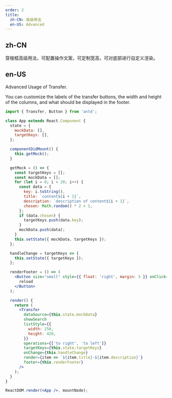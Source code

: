 ```yaml
---
order: 2
title:
  zh-CN: 高级用法
  en-US: Advanced
---
```


## zh-CN

穿梭框高级用法，可配置操作文案，可定制宽高，可对底部进行自定义渲染。

## en-US

Advanced Usage of Transfer.

You can customize the labels of the transfer buttons, the width and height of the columns, and what should be displayed in the footer.

```jsx
import { Transfer, Button } from 'antd';

class App extends React.Component {
  state = {
    mockData: [],
    targetKeys: [],
  };

  componentDidMount() {
    this.getMock();
  }

  getMock = () => {
    const targetKeys = [];
    const mockData = [];
    for (let i = 0; i < 20; i++) {
      const data = {
        key: i.toString(),
        title: `content${i + 1}`,
        description: `description of content${i + 1}`,
        chosen: Math.random() * 2 > 1,
      };
      if (data.chosen) {
        targetKeys.push(data.key);
      }
      mockData.push(data);
    }
    this.setState({ mockData, targetKeys });
  };

  handleChange = targetKeys => {
    this.setState({ targetKeys });
  };

  renderFooter = () => (
    <Button size="small" style={{ float: 'right', margin: 5 }} onClick={this.getMock}>
      reload
    </Button>
  );

  render() {
    return (
      <Transfer
        dataSource={this.state.mockData}
        showSearch
        listStyle={{
          width: 250,
          height: 420,
        }}
        operations={['to right', 'to left']}
        targetKeys={this.state.targetKeys}
        onChange={this.handleChange}
        render={item => `${item.title}-${item.description}`}
        footer={this.renderFooter}
      />
    );
  }
}

ReactDOM.render(<App />, mountNode);
```
